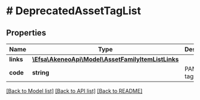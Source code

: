 # # DeprecatedAssetTagList

## Properties

Name | Type | Description | Notes
------------ | ------------- | ------------- | -------------
**links** | [**\Efsa\AkeneoApi\Model\AssetFamilyItemListLinks**](AssetFamilyItemListLinks.md) |  | [optional]
**code** | **string** | PAM asset tag code |

[[Back to Model list]](../../README.md#models) [[Back to API list]](../../README.md#endpoints) [[Back to README]](../../README.md)
